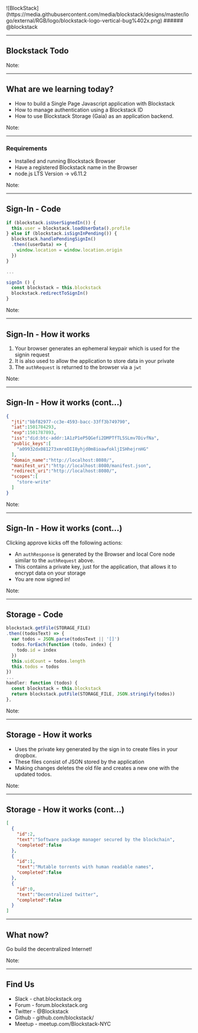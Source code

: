 
<section data-background="white">
![BlockStack](https://media.githubusercontent.com/media/blockstack/designs/master/logo/external/RGB/logo/blockstack-logo-vertical-bug%402x.png)
###### @blockstack

---


## Blockstack Todo ##

Note:

---

## What are we learning today? ##

* How to build a Single Page Javascript application with Blockstack
* How to manage authentication using a Blockstack ID
* How to use Blockstack Storage (Gaia) as an application backend.

Note:

---


### Requirements ###

* Installed and running Blockstack Browser
* Have a registered Blockstack name in the Browser
* node.js LTS Version -> v6.11.2

Note:

---

## Sign-In - Code ##

```js
if (blockstack.isUserSignedIn()) {
  this.user = blockstack.loadUserData().profile
} else if (blockstack.isSignInPending()) {
  blockstack.handlePendingSignIn()
  .then((userData) => {
    window.location = window.location.origin
  })
}

...

signIn () {
  const blockstack = this.blockstack
  blockstack.redirectToSignIn()
}
```

Note:

---

## Sign-In - How it works ##

1. Your browser generates an ephemeral keypair which is used for the signin request
2. It is also used to allow the application to store data in your private
3. The `authRequest` is returned to the browser via a `jwt`

Note:

---

## Sign-In - How it works (cont...) ##

```json
{
  "jti":"bbf82977-cc3e-4593-bacc-33ff3b749790",
  "iat":1501784293,
  "exp":1501787893,
  "iss":"did:btc-addr:1A1zP1eP5QGefi2DMPTfTL5SLmv7DivfNa",
  "public_keys":[
    "a09932dx081273xmreDII8yhjd0m8ioawfokljISHhejrnHG"
  ],
  "domain_name":"http://localhost:8080/",
  "manifest_uri":"http://localhost:8080/manifest.json",
  "redirect_uri":"http://localhost:8080/",
  "scopes":[
    "store-write"
  ]
}
```

Note:

---

## Sign-In - How it works (cont...) ##

Clicking approve kicks off the following actions:
* An `authResponse` is generated by the Browser and local Core node similar to the `authRequest` above.
* This contains a private key, just for the application, that allows it to encrypt data on your storage
* You are now signed in!

Note:

---

## Storage - Code ##

```js
blockstack.getFile(STORAGE_FILE)
.then((todosText) => {
  var todos = JSON.parse(todosText || '[]')
  todos.forEach(function (todo, index) {
    todo.id = index
  })
  this.uidCount = todos.length
  this.todos = todos
})
...
handler: function (todos) {
  const blockstack = this.blockstack
  return blockstack.putFile(STORAGE_FILE, JSON.stringify(todos))
},
```

Note:

---

## Storage - How it works ##

* Uses the private key generated by the sign in to create files in your dropbox.
* These files consist of JSON stored by the application
* Making changes deletes the old file and creates a new one with the updated todos.

Note:

---

## Storage - How it works (cont...) ##

```json
[
  {
    "id":2,
    "text":"Software package manager secured by the blockchain",
    "completed":false
  },
  {
    "id":1,
    "text":"Mutable torrents with human readable names",
    "completed":false
  },
  {
    "id":0,
    "text":"Decentralized twitter",
    "completed":false
  }
]
```

---

## What now? ##

Go build the decentralized Internet!


Note:

---

## Find Us ##

* Slack - chat.blockstack.org
* Forum - forum.blockstack.org
* Twitter - @Blockstack
* Github - github.com/blockstack/
* Meetup - meetup.com/Blockstack-NYC
